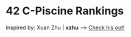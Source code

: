 # 42 C-Piscine Rankings

Inspired by: Xuan Zhu | **xzhu**  ——>  [Check his out!](https://github.com/xlz447/42-Piscine-C-ranking)
